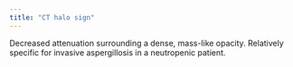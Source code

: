 ```yaml
---
title: "CT halo sign"
---
```

Decreased attenuation surrounding a dense, mass-like opacity. Relatively specific for invasive aspergillosis in a neutropenic patient.

